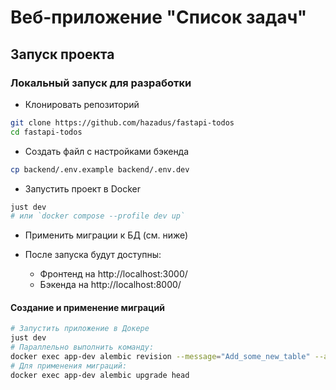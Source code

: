 # Веб-приложение "Список задач"

## Запуск проекта

### Локальный запуск для разработки

- Клонировать репозиторий 

```bash
git clone https://github.com/hazadus/fastapi-todos
cd fastapi-todos
```

- Создать файл с настройками бэкенда

```bash
cp backend/.env.example backend/.env.dev
```

- Запустить проект в Docker

```bash
just dev
# или `docker compose --profile dev up`
```

- Применить миграции к БД (см. ниже)

- После запуска будут доступны:
   - Фронтенд на http://localhost:3000/
   - Бэкенда на http://localhost:8000/

#### Создание и применение миграций

```bash
# Запустить приложение в Докере
just dev
# Параллельно выполнить команду:
docker exec app-dev alembic revision --message="Add_some_new_table" --autogenerate
# Для применения миграций:
docker exec app-dev alembic upgrade head
```
